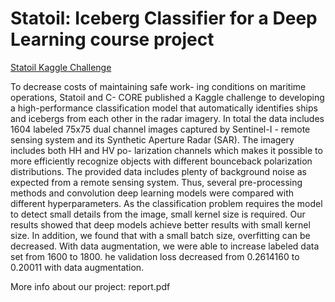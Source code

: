 # Statoil: Iceberg Classifier for a Deep Learning course project

[Statoil Kaggle Challenge](https://www.kaggle.com/c/statoil-iceberg-classifier-challenge)

To decrease costs of maintaining safe work- ing conditions on maritime operations, Statoil and C- CORE published a Kaggle challenge to developing a high-performance classification model that automatically identifies ships and icebergs from each other in the radar imagery. In total the data includes 1604 labeled 75x75 dual channel images captured by Sentinel-I - remote sensing system and its Synthetic Aperture Radar (SAR). The imagery includes both HH and HV po- larization channels which makes it possible to more efficiently recognize objects with different bounceback polarization distributions. The provided data includes plenty of background noise as expected from a remote sensing system. Thus, several pre-processing methods and convolution deep learning models were compared with different hyperparameters. As the classification problem requires the model to detect small details from the image, small kernel size is required. Our results showed that deep models achieve better results with small kernel size. In addition, we found that with a small batch size, overfitting can be decreased. With data augmentation, we were able to increase labeled data set from 1600 to 1800. he validation loss decreased from 0.2614160 to 0.20011 with data augmentation.

More info about our project: report.pdf
